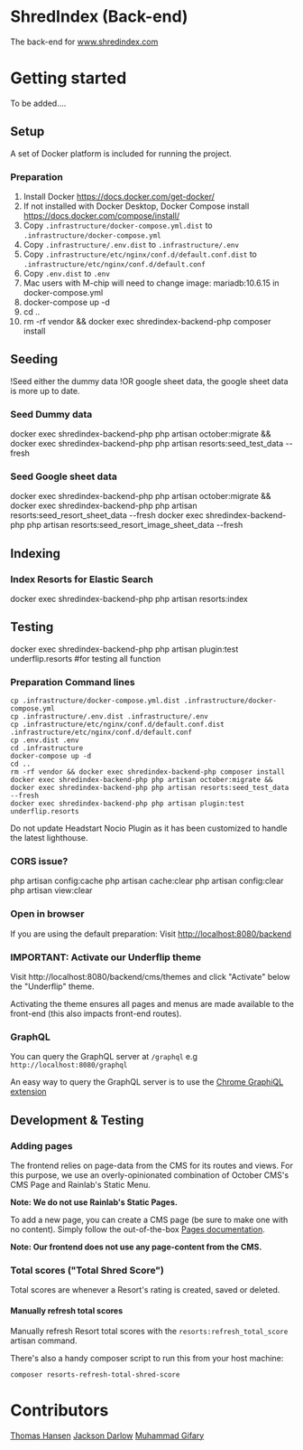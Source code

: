 # ShredIndex (Back-end)
The back-end for www.shredindex.com

# Getting started

To be added....

## Setup

A set of Docker platform is included for running the project.

### Preparation

1. Install Docker https://docs.docker.com/get-docker/
2. If not installed with Docker Desktop, Docker Compose install https://docs.docker.com/compose/install/
3. Copy `.infrastructure/docker-compose.yml.dist` to `.infrastructure/docker-compose.yml`
4. Copy `.infrastructure/.env.dist` to `.infrastructure/.env`
5. Copy `.infrastructure/etc/nginx/conf.d/default.conf.dist` to `.infrastructure/etc/nginx/conf.d/default.conf`
6. Copy `.env.dist` to `.env`
7. Mac users with M-chip will need to change image: mariadb:10.6.15 in docker-compose.yml
8. docker-compose up -d
9. cd ..
10. rm -rf vendor && docker exec shredindex-backend-php composer install

## Seeding
!Seed either the dummy data !OR google sheet data, the google sheet data is more up to date.
### Seed Dummy data
docker exec shredindex-backend-php php artisan october:migrate && docker exec shredindex-backend-php php artisan resorts:seed_test_data --fresh
### Seed Google sheet data
docker exec shredindex-backend-php php artisan october:migrate && docker exec shredindex-backend-php php artisan resorts:seed_resort_sheet_data --fresh
docker exec shredindex-backend-php php artisan resorts:seed_resort_image_sheet_data --fresh

## Indexing
### Index Resorts for Elastic Search
docker exec shredindex-backend-php php artisan resorts:index

## Testing
docker exec shredindex-backend-php php artisan plugin:test underflip.resorts #for testing all function

### Preparation Command lines
````
cp .infrastructure/docker-compose.yml.dist .infrastructure/docker-compose.yml
cp .infrastructure/.env.dist .infrastructure/.env
cp .infrastructure/etc/nginx/conf.d/default.conf.dist .infrastructure/etc/nginx/conf.d/default.conf
cp .env.dist .env
cd .infrastructure
docker-compose up -d
cd ..
rm -rf vendor && docker exec shredindex-backend-php composer install
docker exec shredindex-backend-php php artisan october:migrate && docker exec shredindex-backend-php php artisan resorts:seed_test_data --fresh
docker exec shredindex-backend-php php artisan plugin:test underflip.resorts
````
Do not update Headstart Nocio Plugin as it has been customized to handle the latest lighthouse.


### CORS issue?
php artisan config:cache
php artisan cache:clear
php artisan config:clear
php artisan view:clear

### Open in browser

If you are using the default preparation: Visit [http://localhost:8080/backend](http://localhost:8080/backend)

### IMPORTANT: Activate our Underflip theme

Visit http://localhost:8080/backend/cms/themes and click "Activate" below the "Underflip" theme.

Activating the theme ensures all pages and menus are made available to the front-end (this also impacts front-end routes).

### GraphQL

You can query the GraphQL server at `/graphql` e.g `http://localhost:8080/graphql`

An easy way to query the GraphQL server is to use the [Chrome GraphiQL extension](https://chrome.google.com/webstore/detail/graphiql-extension/jhbedfdjpmemmbghfecnaeeiokonjclb)

## Development & Testing

### Adding pages

The frontend relies on page-data from the CMS for its routes and views. For this purpose, we use an overly-opinionated combination of October CMS's CMS Page and Rainlab's Static Menu.

**Note: We do not use Rainlab's Static Pages.**

To add a new page, you can create a CMS page (be sure to make one with no content). Simply follow the out-of-the-box [Pages documentation](https://docs.octobercms.com/2.x/cms/pages.html).

**Note: Our frontend **does not** use any page-content from the CMS.**

### Total scores ("Total Shred Score")

Total scores are whenever a Resort's rating is created, saved or deleted.

#### Manually refresh total scores

Manually refresh Resort total scores with the `resorts:refresh_total_score` artisan command.

There's also a handy composer script to run this from your host machine:

```
composer resorts-refresh-total-shred-score
```

# Contributors

[Thomas Hansen](https://github.com/krank3n)
[Jackson Darlow](https://github.com/jakxnz)
[Muhammad Gifary](https://github.com/gifary)
